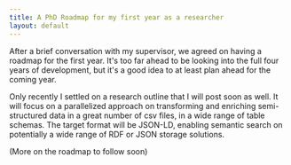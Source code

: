 ```yaml
---
title: A PhD Roadmap for my first year as a researcher
layout: default
---
```

After a brief conversation with my supervisor, we agreed on having a roadmap for the first year. It's too far ahead to be looking into the full four years of development, but it's a good idea to at least plan ahead for the coming year.

Only recently I settled on a research outline that I will post soon as well. It will focus on a parallelized approach on transforming and enriching semi-structured data in a great number of csv files, in a wide range of table schemas. The target format will be JSON-LD, enabling semantic search on potentially a wide range of RDF or JSON storage solutions.

(More on the roadmap to follow soon)
